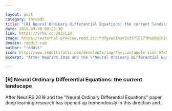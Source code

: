 ```yaml
---

layout: post
category: threads
title: "[R] Neural Ordinary Differential Equations: the current landscape"
date: 2019-09-30 09:22:30
link: https://vrhk.co/2mZvLi8
image: https://external-preview.redd.it/rhdfgvwiIKxVZu357lE17TMu80pIHi8yLSSmGBkG93c.jpg?width=400&height=209.42408377&auto=webp&s=66b7a4cc8de59ef6d51c278d5bbedbe5d72ee589
domain: reddit.com
author: "reddit"
icon: http://www.redditstatic.com/desktop2x/img/favicon/apple-icon-57x57.png
excerpt: "After NeurIPS 2018 and the \"Neural Ordinary Differential Equations\" paper deep learning research has opened up tremendously in this direction and..."

---
```


### [R] Neural Ordinary Differential Equations: the current landscape

After NeurIPS 2018 and the "Neural Ordinary Differential Equations" paper deep learning research has opened up tremendously in this direction and...